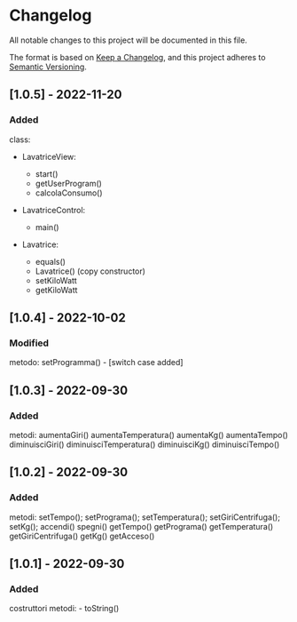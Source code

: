 # Changelog
All notable changes to this project will be documented in this file.

The format is based on [Keep a Changelog](https://keepachangelog.com/en/1.0.0/),
and this project adheres to [Semantic Versioning](https://semver.org/spec/v2.0.0.html).

## [1.0.5] - 2022-11-20
### Added
class:
+ LavatriceView:
	- start()
	- getUserProgram()
	 - calcolaConsumo()

+ LavatriceControl:
	- main()

+ Lavatrice:
	- equals()
	- Lavatrice() (copy constructor)
	- setKiloWatt
	- getKiloWatt


## [1.0.4] - 2022-10-02
### Modified
metodo:
	setProgramma() - [switch case added]

## [1.0.3] - 2022-09-30
### Added
metodi:
	aumentaGiri()
	aumentaTemperatura()
	aumentaKg()
	aumentaTempo()
	diminuisciGiri()
	diminuisciTemperatura()
	diminuisciKg()
	diminuisciTempo()

## [1.0.2] - 2022-09-30
### Added
metodi:
	setTempo();
	setPrograma();
	setTemperatura();
	setGiriCentrifuga();
	setKg();
	accendi()
	spegni()
	getTempo()
	getPrograma()
	getTemperatura()
	getGiriCentrifuga()
	getKg()
	getAcceso()



## [1.0.1] - 2022-09-30
### Added
costruttori
metodi:
	- toString()
